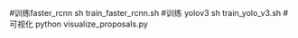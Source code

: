 
#训练faster_rcnn
sh train_faster_rcnn.sh
#训练 yolov3
sh train_yolo_v3.sh
#可视化
python visualize_proposals.py
